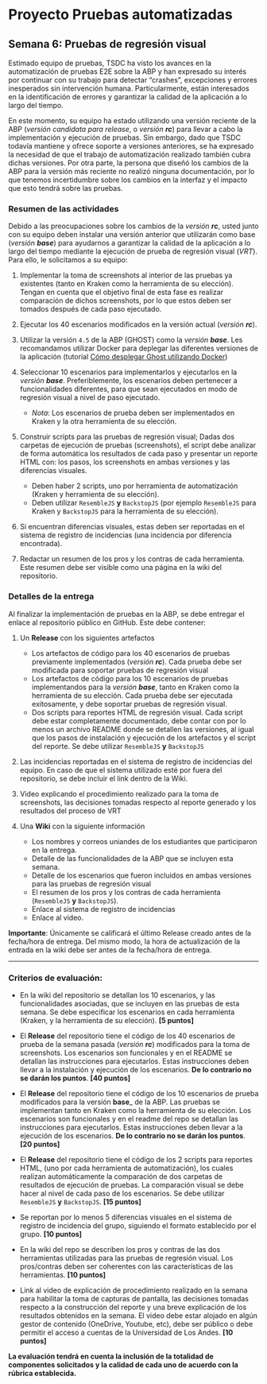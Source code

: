 
# Proyecto Pruebas automatizadas


## Semana  6: Pruebas de regresión visual

Estimado equipo de pruebas, TSDC ha visto los avances en la automatización de pruebas E2E sobre la ABP y han expresado su interés por continuar con su trabajo para detectar “crashes”, excepciones y errores inesperados sin intervención humana. Particularmente, están interesados en la identificación de errores y garantizar la calidad de la aplicación a lo largo del tiempo.

En este momento, su equipo ha estado utilizando una versión reciente de la ABP (_versión candidata para release_, o _versión **rc**_) para llevar a cabo la implementación y ejecución de pruebas. Sin embargo, dado que TSDC todavía mantiene y ofrece soporte a versiones anteriores, se ha expresado la necesidad de que el trabajo de automatización realizado también cubra dichas versiones. Por otra parte, la persona que diseñó los cambios de la ABP para la versión más reciente no realizó ninguna documentación, por lo que tenemos incertidumbre sobre los cambios en la interfaz y el impacto que esto tendrá sobre las pruebas.

### Resumen de las actividades

Debido a las preocupaciones sobre los cambios de la _versión **rc**_, usted junto con su equipo deben instalar una versión anterior que utilizarán como base (_versión **base**_) para ayudarnos a garantizar la calidad de la aplicación a lo largo del tiempo mediante la ejecución de prueba de regresión visual (_VRT_). Para ello, le solicitamos a su equipo:

1. Implementar la toma de screenshots al interior de las pruebas ya existentes (tanto en Kraken como la herramienta de su elección). Tengan en cuenta que el objetivo final de esta fase es realizar comparación de dichos screenshots, por lo que estos deben ser tomados después de cada paso ejecutado.

2. Ejecutar los 40 escenarios modificados en la versión actual (_versión **rc**_).

3. Utilizar la versión `4.5` de la ABP (GHOST) como la _versión **base**_. Les recomandamos utilizar Docker para deplegar las diferentes versiones de la aplicación (tutorial [Cómo desplegar Ghost utilizando Docker](https://thesoftwaredesignlab.github.io/AutTestingCodelabs/ghost-docker-deployment))

4. Seleccionar 10 escenarios para implementarlos y ejecutarlos en la _versión **base**_. Preferiblemente, los escenarios deben pertenecer a funcionalidades diferentes, para que sean ejecutados en modo de regresión visual a nivel de paso ejecutado.
   * _Nota_: Los escenarios de prueba deben ser implementados en Kraken y la otra herramienta de su elección.

5. Construir scripts para las pruebas de regresión visual; Dadas dos carpetas de ejecución de pruebas (screenshots), el script debe analizar de forma automática los resultados de cada paso y presentar un reporte HTML con: los pasos, los screenshots en ambas versiones y las diferencias visuales.
   * Deben haber 2 scripts, uno por herramienta de automatización (Kraken y herramienta de su elección).
   * Deben utilizar `ResembleJS` **y** `BackstopJS` (por ejemplo `ResembleJS` para Kraken y `BackstopJS` para la herramienta de su elección).

6. Si encuentran diferencias visuales, estas deben ser reportadas en el sistema de registro de incidencias (una incidencia por diferencia encontrada).

7. Redactar un resumen de los pros y los contras de cada herramienta. Este resumen debe ser visible como una página en la wiki del repositorio.


### Detalles de la entrega

Al finalizar la implementación de pruebas en la ABP, se debe entregar el enlace al repositorio público en GitHub. Este debe contener:

1. Un **Release** con los siguientes artefactos
    * Los artefactos de código para los 40 escenarios de pruebas previamente implementados (_versión **rc**_). Cada prueba debe ser modificada para soportar pruebas de regresión visual
    * Los artefactos de código para los 10 escenarios de pruebas implementandos para la _versión **base**_, tanto en Kraken como la herramienta de su elección. Cada prueba debe ser ejecutada exitosamente, y debe soportar pruebas de regresión visual.
    * Dos scripts para reportes HTML de regresión visual. Cada script debe estar completamente documentado, debe contar con por lo menos un archivo README donde se detallen las versiones, al igual que los pasos de instalación y ejecución de los artefactos y el script del reporte. Se debe utilizar `ResembleJS` **y** `BackstopJS`

2. Las incidencias reportadas en el sistema de registro de incidencias del equipo. En caso de que el sistema utilizado esté por fuera del repositorio, se debe incluir el link dentro de la Wiki.

3. Video explicando el procedimiento realizado para la toma de screenshots, las decisiones tomadas respecto al reporte generado y los resultados del proceso de VRT
  
4. Una **Wiki** con la siguiente información
   * Los nombres y correos uniandes de los estudiantes que participaron en la entrega.
   * Detalle de las funcionalidades de la ABP que se incluyen esta semana.
   * Detalle de los escenarios que fueron incluidos en ambas versiones para las pruebas de regresión visual
   * El resumen de los pros y los contras de cada herramienta (`ResembleJS` **y** `BackstopJS`).
   * Enlace al sistema de registro de incidencias
   * Enlace al video.


**Importante**: Únicamente se calificará el último Release creado antes de la fecha/hora de entrega. Del mismo modo, la hora de actualización de la entrada en la wiki debe ser antes de la fecha/hora de entrega.

---

### Criterios de evaluación:

- En la wiki del repositorio se detallan los 10 escenarios, y las funcionalidades asociadas, que se incluyen en las pruebas de esta semana. Se debe especificar los escenarios en cada herramienta (Kraken, y la herramienta de su elección). **[5 puntos]**

- El **Release** del repositorio tiene el código de los 40 escenarios de prueba de la semana pasada (_versión **rc**_) modificados para la toma de screenshots. Los escenarios son funcionales y en el README se detallan las instrucciones para ejecutarlos. Estas instrucciones deben llevar a la instalación y ejecución de los escenarios. **De lo contrario no se darán los puntos**. **[40 puntos]**

- El **Release** del repositorio tiene el código de los 10 escenarios de prueba modificados para la versión **base**_ de la ABP. Las pruebas se implementan tanto en Kraken como la herramienta de su elección. Los escenarios son funcionales y en el readme del repo se detallan las instrucciones para ejecutarlos. Estas instrucciones deben llevar a la ejecución de los escenarios. **De lo contrario no se darán los puntos**. **[20 puntos]**

- El **Release** del repositorio tiene el código de los 2 scripts para reportes HTML, (uno por cada herramienta de automatización), los cuales realizan automáticamente la comparación de dos carpetas de resultados de ejecución de pruebas. La comparación visual se debe hacer al nivel de cada paso de los escenarios. Se debe utilizar `ResembleJS` **y** `BackstopJS`. **[15 puntos]**

- Se reportan por lo menos 5 diferencias visuales en el sistema de registro de incidencia del grupo, siguiendo el formato establecido por el grupo. **[10 puntos]**

- En la wiki del repo se describen los pros y contras de las dos herramientas utilizadas para las pruebas de regresión visual. Los pros/contras deben ser coherentes con las características de las herramientas. **[10 puntos]**

- Link al video de explicación de procedimiento realizado en la semana para habilitar la toma de capturas de pantalla, las decisiones tomadas respecto a la construcción del reporte y una breve explicación de los resultados obtenidos en la semana. El video debe estar alojado en algún gestor de contenido (OneDrive, Youtube, etc), debe ser público o debe permitir el acceso a cuentas de la Universidad de Los Andes.  **[10 puntos]**


**La evaluación tendrá en cuenta la inclusión de la totalidad de componentes solicitados y la calidad de cada uno de acuerdo con la rúbrica establecida.**
